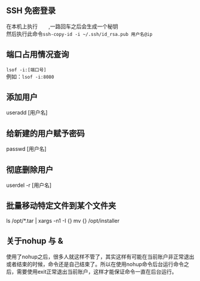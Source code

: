 ## SSH 免密登录
在本机上执行 `   ` ,一路回车之后会生成一个秘钥  
然后执行此命令`ssh-copy-id -i ~/.ssh/id_rsa.pub 用户名@ip`  
  
## 端口占用情况查询
`lsof -i:[端口号]`  
例如：`lsof -i:8080`   

## 添加用户
useradd [用户名]  
## 给新建的用户赋予密码
passwd [用户名]
## 彻底删除用户
userdel -r [用户名]

## 批量移动特定文件到某个文件夹
ls /opt/*.tar | xargs -n1 -I {} mv {} /opt/installer  

## 关于nohup 与 &
使用了nohup之后，很多人就这样不管了，其实这样有可能在当前账户非正常退出或者结束的时候，命令还是自己结束了。所以在使用nohup命令后台运行命令之后，需要使用exit正常退出当前账户，这样才能保证命令一直在后台运行。

